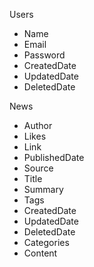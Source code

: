 Users
- Name
- Email
- Password
- CreatedDate
- UpdatedDate
- DeletedDate

News
- Author
- Likes
- Link
- PublishedDate
- Source
- Title
- Summary
- Tags
- CreatedDate
- UpdatedDate
- DeletedDate
- Categories
- Content